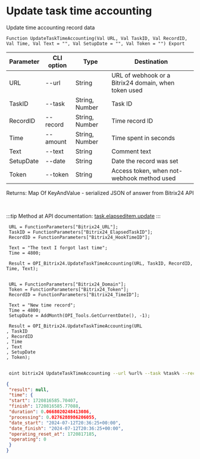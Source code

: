 ﻿---
sidebar_position: 5
---

# Update task time accounting
 Update time accounting record data



`Function UpdateTaskTimeAccounting(Val URL, Val TaskID, Val RecordID, Val Time, Val Text = "", Val SetupDate = "", Val Token = "") Export`

 | Parameter | CLI option | Type | Destination |
 |-|-|-|-|
 | URL | --url | String | URL of webhook or a Bitrix24 domain, when token used |
 | TaskID | --task | String, Number | Task ID |
 | RecordID | --record | String, Number | Time record ID |
 | Time | --amount | String, Number | Time spent in seconds |
 | Text | --text | String | Comment text |
 | SetupDate | --date | String | Date the record was set |
 | Token | --token | String | Access token, when not-webhook method used |

 
 Returns: Map Of KeyAndValue - serialized JSON of answer from Bitrix24 API

<br/>

:::tip
Method at API documentation: [task.elapseditem.update](https://dev.1c-bitrix.ru/rest_help/tasks/task/elapseditem/update.php)
:::
<br/>


```bsl title="Code example"
 URL = FunctionParameters["Bitrix24_URL"];
 TaskID = FunctionParameters["Bitrix24_ElapsedTaskID"];
 RecordID = FunctionParameters["Bitrix24_HookTimeID"];
 
 Text = "The text I forgot last time";
 Time = 4800;
 
 Result = OPI_Bitrix24.UpdateTaskTimeAccounting(URL, TaskID, RecordID, Time, Text);
 
 
 URL = FunctionParameters["Bitrix24_Domain"];
 Token = FunctionParameters["Bitrix24_Token"];
 RecordID = FunctionParameters["Bitrix24_TimeID"];
 
 Text = "New time record";
 Time = 4800;
 SetupDate = AddMonth(OPI_Tools.GetCurrentDate(), -1);
 
 Result = OPI_Bitrix24.UpdateTaskTimeAccounting(URL
, TaskID
, RecordID
, Time
, Text
, SetupDate
, Token);
```
	


```sh title="CLI command example"
 
 oint bitrix24 UpdateTaskTimeAccounting --url %url% --task %task% --record %record% --amount %amount% --text %text% --date %date% --token %token%

```

```json title="Result"
{
 "result": null,
 "time": {
 "start": 1720816585.70407,
 "finish": 1720816585.77088,
 "duration": 0.0668020248413086,
 "processing": 0.0276288986206055,
 "date_start": "2024-07-12T20:36:25+00:00",
 "date_finish": "2024-07-12T20:36:25+00:00",
 "operating_reset_at": 1720817185,
 "operating": 0
 }
}
```
